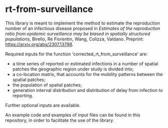 # rt-from-surveillance

This library is meant to implement the method to estimate the reproduction number of an infectious disease proposed in *Estimates of the reproduction ratio from epidemic surveillance may be biased in spatially structured populations*, Birello, Re Fiorentin, Wang, Colizza, Valdano. Preprint: https://arxiv.org/abs/2307.13798.

Required inputs for the function 'corrected_rt_from_surveillance' are:
* a time series of reported or estimated infections in a number of spatial patches the geographic region under study is divided into;
* a co-location matrix, that accounts for the mobility patterns between the spatial patches;
* the population of spatial patches;
* generation interval distribution and distribution of delay from infection to reporting.

Further optional inputs are available.
  
An example code and examples of input files can be found in this repository, in order to facilitate the use of the library.
